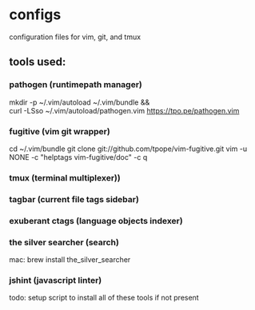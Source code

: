 # configs
configuration files for vim, git, and tmux

## tools used:

### pathogen (runtimepath manager)
mkdir -p ~/.vim/autoload ~/.vim/bundle && \
curl -LSso ~/.vim/autoload/pathogen.vim https://tpo.pe/pathogen.vim

### fugitive (vim git wrapper)
cd ~/.vim/bundle
git clone git://github.com/tpope/vim-fugitive.git
vim -u NONE -c "helptags vim-fugitive/doc" -c q

### tmux (terminal multiplexer))

### tagbar (current file tags sidebar)

### exuberant ctags (language objects indexer)

### the silver searcher (search)
mac: brew install the_silver_searcher

### jshint (javascript linter)

todo:
setup script to install all of these tools if not present
